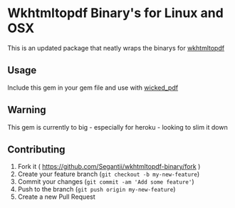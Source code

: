 # Wkhtmltopdf Binary's for Linux and OSX

This is an updated package that neatly wraps the binarys for [wkhtmltopdf](http://wkhtmltopdf.org)

## Usage

Include this gem in your gem file and use with [wicked_pdf](https://github.com/mileszs/wicked_pdf)

## Warning

This gem is currently to big - especially for heroku - looking to slim it down

## Contributing

1. Fork it ( https://github.com/Segantii/wkhtmltopdf-binary/fork )
2. Create your feature branch (`git checkout -b my-new-feature`)
3. Commit your changes (`git commit -am 'Add some feature'`)
4. Push to the branch (`git push origin my-new-feature`)
5. Create a new Pull Request
